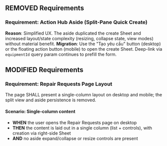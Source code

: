 ## REMOVED Requirements

### Requirement: Action Hub Aside (Split-Pane Quick Create)
**Reason**: Simplified UX. The aside duplicated the create Sheet and increased layout/state complexity (resizing, collapse state, view modes) without material benefit.
**Migration**: Use the "Tạo yêu cầu" button (desktop) or the floating action button (mobile) to open the create Sheet. Deep-link via `equipmentId` query param continues to prefill the form.

## MODIFIED Requirements

### Requirement: Repair Requests Page Layout
The page SHALL present a single-column layout on desktop and mobile; the split view and aside persistence is removed.

#### Scenario: Single-column content
- **WHEN** the user opens the Repair Requests page on desktop
- **THEN** the content is laid out in a single column (list + controls), with creation via right-side Sheet
- **AND** no aside expand/collapse or resize controls are present
